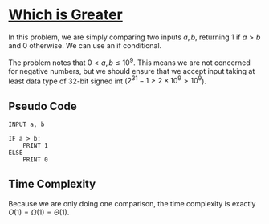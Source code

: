 # [Which is Greater](https://open.kattis.com/problems/whichisgreater)

In this problem, we are simply comparing two inputs $a,b$, returning $1$ if $a > b$ and $0$ otherwise. We can use an if conditional.

The problem notes that $0 < a,b \leq 10^9$. This means we are not concerned for negative numbers, but we should ensure that we accept input taking at least data type of 32-bit signed int ($2^{31}-1 > 2 \times 10^9 > 10^9$).
## Pseudo Code
```
INPUT a, b

IF a > b:
    PRINT 1
ELSE
    PRINT 0

```

## Time Complexity
Because we are only doing one comparison, the time complexity is exactly $O(1) = \Omega(1) = \Theta(1)$.